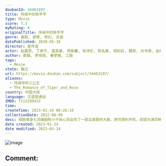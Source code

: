 ```yaml
---
doubanId: 34463197
title: 传闻中的陈芊芊
type: Movie
score: 7.3
myRating: 4
originalTitle: 传闻中的陈芊芊
genre: 喜剧, 爱情, 奇幻, 古装
datePublished: 2020-05-18
director: 查传谊
actor: 赵露思, 丁禹兮, 盛英豪, 周紫馨, 权沛伦, 陈名豪, 胡彩虹, 魏笑, 刘书源, 赵昕, 薛亦伦, 潘麓宇, 陈腾跃, 张婷婷, 郭佳伊, 申屠韩茜, 宁显周, 范晓明, 史艳, 葛昊, 李金燕, 赵梦娇, 李昂, 张皓承, 张渟渟, 钱文青, 喻庆辉, 付强, 吴逸伽, 沈驰, 大昕
author: 南镇, 李培瑄, 秦梦茜, 江霞
tags:
  - Movie
state: 看过
url: https://movie.douban.com/subject/34463197/
aliases:
  - 传闻中的三公主
  - The_Romance_of_Tiger_and_Rose
country: 中国大陆
language: 汉语普通话
IMDb: tt12299432
time: 
createTime: 2023-01-24 00:26:10
collectionDate: 2022-08-06
desc: 母胎单身七流编剧陈小千呕心沥血写了一部古装题材大剧，原可顺利开机，却因为演员韩明星对剧本感情戏质疑过多而崩盘。愤懑难平发誓要证明自己能力的她，意外卡进了自己的剧本，变身花垣城地位尊贵但恶评满满的三公主...
date created: 2023-01-24
date modified: 2023-03-14
---
```


![image](p2602398693.jpg)

Comment:
---

